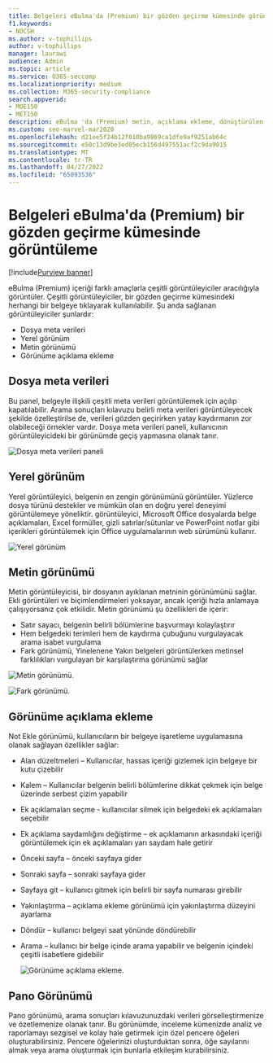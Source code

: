 ```yaml
---
title: Belgeleri eBulma'da (Premium) bir gözden geçirme kümesinde görüntüleme
f1.keywords:
- NOCSH
ms.author: v-tophillips
author: v-tophillips
manager: laurawi
audience: Admin
ms.topic: article
ms.service: O365-seccomp
ms.localizationpriority: medium
ms.collection: M365-security-compliance
search.appverid:
- MOE150
- MET150
description: eBulma 'da (Premium) metin, açıklama ekleme, dönüştürülen veya yerel görünüm gibi içeriği nasıl görüntüleyebileceğinizi seçin.
ms.custom: seo-marvel-mar2020
ms.openlocfilehash: d21ee5f24b12f010ba9869ca1dfe9af9251ab64c
ms.sourcegitcommit: e50c13d9be3ed05ecb156d497551acf2c9da9015
ms.translationtype: MT
ms.contentlocale: tr-TR
ms.lasthandoff: 04/27/2022
ms.locfileid: "65093536"
---
```

# <a name="view-documents-in-a-review-set-in-ediscovery-premium"></a>Belgeleri eBulma'da (Premium) bir gözden geçirme kümesinde görüntüleme

[!include[Purview banner](../includes/purview-rebrand-banner.md)]

eBulma (Premium) içeriği farklı amaçlarla çeşitli görüntüleyiciler aracılığıyla görüntüler. Çeşitli görüntüleyiciler, bir gözden geçirme kümesindeki herhangi bir belgeye tıklayarak kullanılabilir. Şu anda sağlanan görüntüleyiciler şunlardır:

- Dosya meta verileri
- Yerel görünüm
- Metin görünümü
- Görünüme açıklama ekleme

## <a name="file-metadata"></a>Dosya meta verileri

Bu panel, belgeyle ilişkili çeşitli meta verileri görüntülemek için açılıp kapatılabilir. Arama sonuçları kılavuzu belirli meta verileri görüntüleyecek şekilde özelleştirilse de, verileri gözden geçirirken yatay kaydırmanın zor olabileceği örnekler vardır. Dosya meta verileri paneli, kullanıcının görüntüleyicideki bir görünümde geçiş yapmasına olanak tanır.

![Dosya meta verileri paneli
](../media/Reviewimage2.png)

## <a name="native-view"></a>Yerel görünüm

Yerel görüntüleyici, belgenin en zengin görünümünü görüntüler. Yüzlerce dosya türünü destekler ve mümkün olan en doğru yerel deneyimi görüntülemeye yöneliktir. görüntüleyici, Microsoft Office dosyalarda belge açıklamaları, Excel formüller, gizli satırlar/sütunlar ve PowerPoint notlar gibi içerikleri görüntülemek için Office uygulamalarının web sürümünü kullanır.

![Yerel görünüm
](../media/Reviewimage3.png)

## <a name="text-view"></a>Metin görünümü

Metin görüntüleyicisi, bir dosyanın ayıklanan metninin görünümünü sağlar. Ekli görüntüleri ve biçimlendirmeleri yoksayar, ancak içeriği hızla anlamaya çalışıyorsanız çok etkilidir. Metin görünümü şu özellikleri de içerir:

- Satır sayacı, belgenin belirli bölümlerine başvurmayı kolaylaştırır
- Hem belgedeki terimleri hem de kaydırma çubuğunu vurgulayacak arama isabet vurgulama
- Fark görünümü, Yinelenene Yakın belgeleri görüntülerken metinsel farklılıkları vurgulayan bir karşılaştırma görünümü sağlar

![Metin görünümü.](../media/Reviewimage4.png)

![Fark görünümü.](../media/Reviewimage5.png)

## <a name="annotate-view"></a>Görünüme açıklama ekleme

Not Ekle görünümü, kullanıcıların bir belgeye işaretleme uygulamasına olanak sağlayan özellikler sağlar:

- Alan düzeltmeleri – Kullanıcılar, hassas içeriği gizlemek için belgeye bir kutu çizebilir
- Kalem – Kullanıcılar belgenin belirli bölümlerine dikkat çekmek için belge üzerinde serbest çizim yapabilir
- Ek açıklamaları seçme - kullanıcılar silmek için belgedeki ek açıklamaları seçebilir
- Ek açıklama saydamlığını değiştirme – ek açıklamanın arkasındaki içeriği görüntülemek için ek açıklamaları yarı saydam hale getirir
- Önceki sayfa – önceki sayfaya gider
- Sonraki sayfa – sonraki sayfaya gider
- Sayfaya git – kullanıcı gitmek için belirli bir sayfa numarası girebilir
- Yakınlaştırma – açıklama ekleme görünümü için yakınlaştırma düzeyini ayarlama
- Döndür – kullanıcı belgeyi saat yönünde döndürebilir
- Arama – kullanıcı bir belge içinde arama yapabilir ve belgenin içindeki çeşitli isabetlere gidebilir

  ![Görünüme açıklama ekleme.](../media/Reviewimage1.png)

## <a name="dashboard-view"></a>Pano Görünümü

Pano görünümü, arama sonuçları kılavuzunuzdaki verileri görselleştirmenize ve özetlemenize olanak tanır. Bu görünümde, inceleme kümenizde analiz ve raporlamayı sezgisel ve kolay hale getirmek için özel pencere öğeleri oluşturabilirsiniz. Pencere öğelerinizi oluşturduktan sonra, öğe sayılarını almak veya arama oluşturmak için bunlarla etkileşim kurabilirsiniz.
